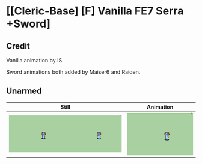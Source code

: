 # [\[Cleric-Base\] \[F\] Vanilla FE7 Serra +Sword]

## Credit

Vanilla animation by IS.

Sword animations both added by Maiser6 and Raiden.

## Unarmed

| Still | Animation |
| :---: | :-------: |
| ![Unarmed still](./Unarmed_000.png) | ![Unarmed animation](./Unarmed.gif) |
